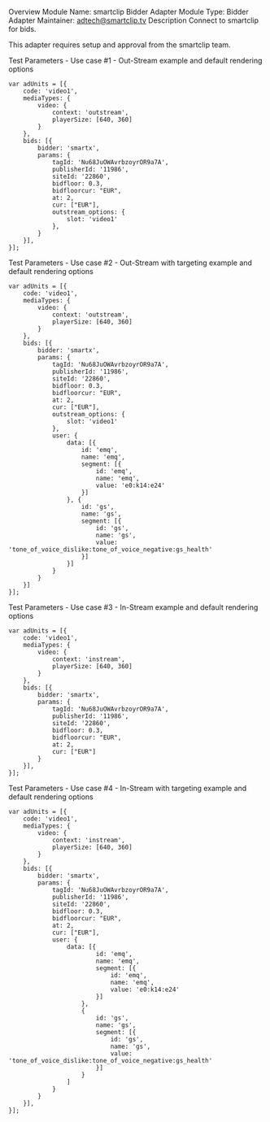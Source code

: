 Overview
Module Name: smartclip Bidder Adapter
Module Type: Bidder Adapter
Maintainer: adtech@smartclip.tv
Description
Connect to smartclip for bids.

This adapter requires setup and approval from the smartclip team.

Test Parameters - Use case #1 - Out-Stream example and default rendering options

    var adUnits = [{
        code: 'video1',
        mediaTypes: {
            video: {
                context: 'outstream',
                playerSize: [640, 360]
            }
        },
        bids: [{
            bidder: 'smartx',
            params: {
                tagId: 'Nu68JuOWAvrbzoyrOR9a7A',
                publisherId: '11986',
                siteId: '22860',
                bidfloor: 0.3,
                bidfloorcur: "EUR",
                at: 2,
                cur: ["EUR"],
                outstream_options: {
                    slot: 'video1'
                },
            }
        }],
    }];

Test Parameters - Use case #2 - Out-Stream with targeting example and default rendering options

    var adUnits = [{
        code: 'video1',
        mediaTypes: {
            video: {
                context: 'outstream',
                playerSize: [640, 360]
            }
        },
        bids: [{
            bidder: 'smartx',
            params: {
                tagId: 'Nu68JuOWAvrbzoyrOR9a7A',
                publisherId: '11986',
                siteId: '22860',
                bidfloor: 0.3,
                bidfloorcur: "EUR",
                at: 2,
                cur: ["EUR"],
                outstream_options: {
                    slot: 'video1'
                },
                user: {
                    data: [{
                        id: 'emq',
                        name: 'emq',
                        segment: [{
                            id: 'emq',
                            name: 'emq',
                            value: 'e0:k14:e24'
                        }]
                    }, {
                        id: 'gs',
                        name: 'gs',
                        segment: [{
                            id: 'gs',
                            name: 'gs',
                            value: 'tone_of_voice_dislike:tone_of_voice_negative:gs_health'
                        }]
                    }]
                }
            }
        }]
    }];

Test Parameters - Use case #3 - In-Stream example and default rendering options

    var adUnits = [{
        code: 'video1',
        mediaTypes: {
            video: {
                context: 'instream',
                playerSize: [640, 360]
            }
        },
        bids: [{
            bidder: 'smartx',
            params: {
                tagId: 'Nu68JuOWAvrbzoyrOR9a7A',
                publisherId: '11986',
                siteId: '22860',
                bidfloor: 0.3,
                bidfloorcur: "EUR",
                at: 2,
                cur: ["EUR"]
            }
        }],
    }];

Test Parameters - Use case #4 - In-Stream with targeting example and default rendering options

    var adUnits = [{
        code: 'video1',
        mediaTypes: {
            video: {
                context: 'instream',
                playerSize: [640, 360]
            }
        },
        bids: [{
            bidder: 'smartx',
            params: {
                tagId: 'Nu68JuOWAvrbzoyrOR9a7A',
                publisherId: '11986',
                siteId: '22860',
                bidfloor: 0.3,
                bidfloorcur: "EUR",
                at: 2,
                cur: ["EUR"],
                user: {
                    data: [{
                            id: 'emq',
                            name: 'emq',
                            segment: [{
                                id: 'emq',
                                name: 'emq',
                                value: 'e0:k14:e24'
                            }]
                        },
                        {
                            id: 'gs',
                            name: 'gs',
                            segment: [{
                                id: 'gs',
                                name: 'gs',
                                value: 'tone_of_voice_dislike:tone_of_voice_negative:gs_health'
                            }]
                        }
                    ]
                }
            }
        }],
    }];